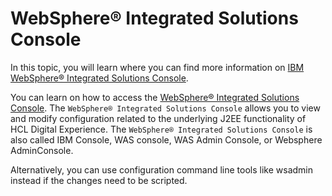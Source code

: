 # WebSphere® Integrated Solutions Console

 
In this topic, you will learn where you can find more information on [IBM WebSphere® Integrated Solutions Console](https://www.ibm.com/docs/en/was/9.0.5). 

You can learn on how to access the [WebSphere® Integrated Solutions Console](https://www.ibm.com/docs/en/was-nd/9.0.5?topic=console-starting-logging-off-administrative). 
The `WebSphere® Integrated Solutions Console` allows you to view and modify configuration related to the underlying J2EE functionality of HCL Digital Experience. The `WebSphere® Integrated Solutions Console` is also called IBM Console, WAS console, WAS Admin Console, or Websphere AdminConsole.

Alternatively, you can use configuration command line tools like wsadmin instead if the changes need to be scripted. 